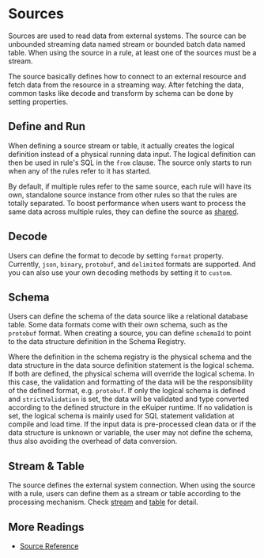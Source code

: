 # Sources

Sources are used to read data from external systems. The source can be unbounded streaming data named stream or bounded batch data named table. When using the source in a rule, at least one of the sources must be a stream.

The source basically defines how to connect to an external resource and fetch data from the resource in a streaming way. After fetching the data, common tasks like decode and transform by schema can be done by setting properties.

## Define and Run

When defining a source stream or table, it actually creates the logical definition instead of a physical running data input. The logical definition can then be used in rule's SQL in the `from` clause. The source only starts to run when any of the rules refer to it has started.

By default, if multiple rules refer to the same source, each rule will have its own, standalone source instance from other rules so that the rules are totally separated. To boost performance when users want to process the same data across multiple rules, they can define the source as [shared](../../guide/streams/overview.md#share-source-instance-across-rules).

## Decode

Users can define the format to decode by setting `format` property. Currently, `json`,  `binary`, `protobuf`, and `delimited` formats are supported. And you can also use your own decoding methods by setting it to `custom`. 

## Schema

Users can define the schema of the data source like a relational database table. Some data formats come with their own schema, such as the `protobuf` format. When creating a source, you can define `schemaId` to point to the data structure definition in the Schema Registry.

Where the definition in the schema registry is the physical schema and the data structure in the data source definition statement is the logical schema. If both are defined, the physical schema will override the logical schema. In this case, the validation and formatting of the data will be the responsibility of the defined format, e.g. `protobuf`. If only the logical schema is defined and `strictValidation` is set, the data will be validated and type converted according to the defined structure in the eKuiper runtime. If no validation is set, the logical schema is mainly used for SQL statement validation at compile and load time. If the input data is pre-processed clean data or if the data structure is unknown or variable, the user may not define the schema, thus also avoiding the overhead of data conversion.

## Stream & Table

The source defines the external system connection. When using the source with a rule, users can define them as a stream or table according to the processing mechanism. Check [stream](stream.md) and [table](table.md) for detail.

## More Readings

- [Source Reference](../../guide/sources/overview.md)



